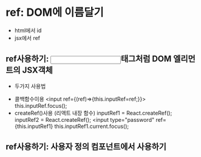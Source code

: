 # ref: DOM에 이름달기
* html에서 id
  <div id='testid'></div>
* jsx에서 ref
  <TestCom ref={}/>

## ref사용하기: <input >태그처럼 DOM 엘리먼트의 JSX객체
* 두가지 사용법
- 콜백함수이용
  <input ref={(ref)=>{this.inputRef=ref;}}>
  this.inputRef.focus();
- createRef()사용 (리액트 내장 함수)
  inputRef1 = React.createRef();
  inputRef2 = React.createRef();
  <input
    type="password"
    ref={this.inputRef1}
  this.inputRef1.current.focus();

## ref사용하기: 사용자 정의 컴포넌트에서 사용하기